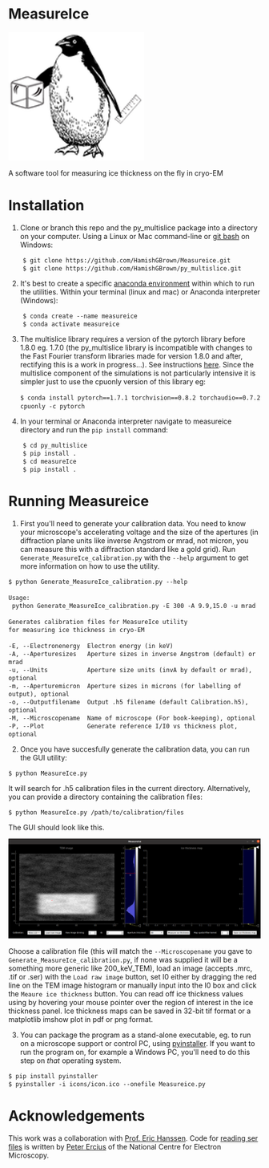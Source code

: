 # MeasureIce

![MeasureIce logo](./icons/256x256.png)

A software tool for measuring ice thickness on the fly in cryo-EM

# Installation

1. Clone or branch this repo and the py_multislice package into a directory on your computer. Using a Linux or Mac command-line or [git bash](https://gitforwindows.org/) on Windows:
```
    $ git clone https://github.com/HamishGBrown/Measureice.git
    $ git clone https://github.com/HamishGBrown/py_multislice.git
```
2. It's best to create a specific [anaconda environment](https://www.anaconda.com/products/individual) within which to run the 
utilities. Within your terminal (linux and mac) or Anaconda interpreter (Windows):
```
    $ conda create --name measureice
    $ conda activate measureice
```
3. The multislice library requires a version of the pytorch library before 1.8.0 eg. 1.7.0 (the py_multislice library is incompatible with changes to the Fast Fourier transform libraries made for version 1.8.0 and after, rectifying this is a work in progress...). See instructions [here](https://pytorch.org/get-started/previous-versions/). Since the multislice component of the simulations is not particularly intensive it is simpler just to use the cpuonly version of this library eg:

    `$ conda install pytorch==1.7.1 torchvision==0.8.2 torchaudio==0.7.2 cpuonly -c pytorch`

4. In your terminal or Anaconda interpreter navigate to measureice directory and run the `pip install` command:
```    
    $ cd py_multislice
    $ pip install .
    $ cd measureIce
    $ pip install .
```
# Running Measureice

1. First you'll need to generate your calibration data. You need to know your microscope's accelerating voltage and the size of the apertures (in diffraction plane units like inverse Angstrom or mrad, not micron, you can measure this with a diffraction standard like a gold grid). Run `Generate_MeasureIce_calibration.py` with the `--help` argument to get more information on how to use the utility.
```
$ python Generate_MeasureIce_calibration.py --help

Usage: 
 python Generate_MeasureIce_calibration.py -E 300 -A 9.9,15.0 -u mrad

Generates calibration files for MeasureIce utility
for measuring ice thickness in cryo-EM

-E, --Electronenergy  Electron energy (in keV)
-A, --Aperturesizes   Aperture sizes in inverse Angstrom (default) or mrad
-u, --Units           Aperture size units (invA by default or mrad), optional
-m, --Aperturemicron  Aperture sizes in microns (for labelling of output), optional
-o, --Outputfilename  Output .h5 filename (default Calibration.h5), optional
-M, --Microscopename  Name of microscope (For book-keeping), optional
-P, --Plot            Generate reference I/I0 vs thickness plot, optional
```
2. Once you have succesfully generate the calibration data, you can run the GUI utility:
```
$ python MeasureIce.py
```
It will search for .h5 calibration files in the current directory. Alternatively, you can provide a directory containing the calibration files:
```
$ python MeasureIce.py /path/to/calibration/files
```
The GUI should look like this. 

![MeasureIce GUI](MeasureIceScreenshot.png)

Choose a calibration file (this will match the `--Microscopename` you gave to `Generate_MeasureIce_calibration.py`, if none was supplied it will be a something more generic like 200_keV_TEM), load an image (accepts .mrc, .tif or .ser) with the `Load raw image` button, set I0 either by dragging the red line on the TEM image histogram or manually input into the I0 box and click the `Meaure ice thickness` button. You can read off ice thickness values using by hovering your mouse pointer over the region of interest in the ice thickness panel. Ice thickness maps can be saved in 32-bit tif format or a matplotlib imshow plot in pdf or png format.

3. You can package the program as a stand-alone executable, eg. to run on a microscope support or control PC, using [pyinstaller](https://www.pyinstaller.org/). If you want to run the program on, for example a Windows PC, you'll need to do this step on _that_ operating system.
```
$ pip install pyinstaller
$ pyinstaller -i icons/icon.ico --onefile Measureice.py
```

# Acknowledgements

This work was a collaboration with [Prof. Eric Hanssen](https://findanexpert.unimelb.edu.au/profile/333629-eric-hanssen). Code for [reading ser files](https://github.com/ercius/openNCEM) is written by [Peter Ercius](https://github.com/ercius) of the National Centre for Electron Microscopy.


